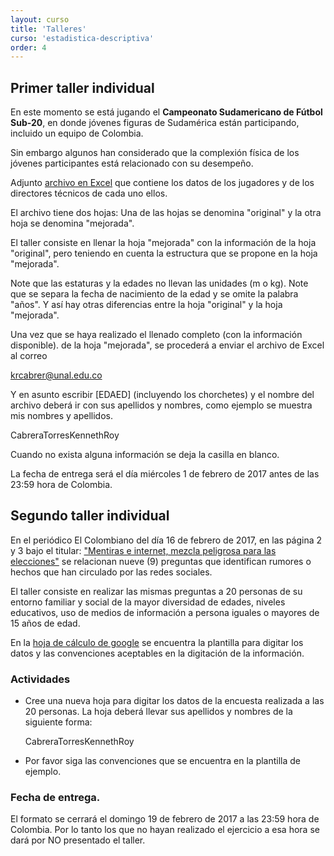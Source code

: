 ```yaml
---
layout: curso
title: 'Talleres'
curso: 'estadistica-descriptiva'
order: 4
---
```


## Primer taller individual

En este momento se está jugando el **Campeonato Sudamericano de Fútbol Sub-20**,
en donde jóvenes figuras de Sudamérica están participando,
incluido un equipo de Colombia.

Sin embargo algunos han considerado que la complexión física de
los jóvenes participantes está relacionado con su desempeño.

Adjunto [archivo en Excel](../basededatos/sudamericano.xls) que contiene los datos
de los jugadores y de los directores técnicos de cada uno ellos.

El archivo tiene dos hojas: Una de las hojas se denomina "original"
y la otra hoja se denomina "mejorada".

El taller consiste en llenar la hoja "mejorada" con la información de la
hoja "original", pero teniendo en cuenta la estructura que se propone en
la hoja "mejorada".

Note que las estaturas y la edades no llevan las unidades (m o kg).
Note que se separa la fecha de nacimiento de la edad y se omite la palabra
"años". Y así hay otras diferencias entre la hoja "original" y la hoja "mejorada".

Una vez que se haya realizado el llenado completo (con la información disponible).
de la hoja "mejorada", se procederá a enviar el archivo de Excel al correo

krcabrer@unal.edu.co

Y en asunto escribir [EDAED] (incluyendo los chorchetes)
y el nombre del archivo deberá ir con sus apellidos y nombres,
como ejemplo se muestra mis nombres y apellidos.

CabreraTorresKennethRoy

Cuando no exista alguna información se deja la casilla en blanco.

La fecha de entrega será el día miércoles
1 de febrero de 2017 antes de las 23:59 hora de Colombia.

## Segundo taller individual

En el periódico El Colombiano del día 16 de febrero de 2017,
en las página 2 y 3 bajo el titular: ["Mentiras e internet,
mezcla peligrosa para las elecciones"](http://www.elcolombiano.com/redes-sociales/mentiras-e-internet-mezcla-peligrosa-para-las-elecciones-FJ5946986)
se relacionan nueve (9) preguntas que identifican rumores o
hechos que han circulado por las redes sociales.

El taller consiste en realizar las mismas preguntas a 20
personas de su entorno familiar y social de la mayor
diversidad de edades, niveles educativos, uso de medios
de información a persona iguales o mayores de 15 años de edad.

En la [hoja de cálculo de google](https://docs.google.com/a/unal.edu.co/spreadsheets/d/1QXVAgnobXC_MOlAENc7u3VaaYQt9r9WcVwiDLk9i7dQ/edit?usp=sharing) se encuentra la plantilla
para digitar los datos y las convenciones aceptables
en la digitación de la información.

### Actividades

 - Cree una nueva hoja para digitar los datos de la encuesta realizada
   a las 20 personas. La hoja deberá llevar sus apellidos y nombres de la
   siguiente forma:

   CabreraTorresKennethRoy

 - Por favor siga las convenciones que se encuentra en la plantilla de
   ejemplo.    

### Fecha de entrega.

  El formato se cerrará el domingo 19 de febrero de 2017 a las 23:59 hora
  de Colombia. Por lo tanto los que no hayan realizado el ejercicio a
  esa hora se dará por NO presentado el taller.
